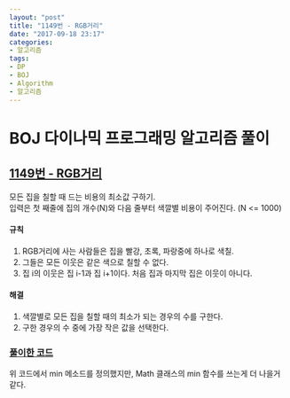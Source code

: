 ```yaml
---
layout: "post"
title: "1149번 - RGB거리"
date: "2017-09-18 23:17"
categories:
- 알고리즘
tags:
- DP
- BOJ
- Algorithm
- 알고리즘
---
```


# BOJ 다이나믹 프로그래밍 알고리즘 풀이
## [1149번 - RGB거리](https://www.acmicpc.net/problem/1149) <br/>

모든 집을 칠할 때 드는 비용의 최소값 구하기. <br/>
입력은 첫 째줄에 집의 개수(N)와 다음 줄부터 색깔별 비용이 주어진다. (N <= 1000) <br/>

#### 규칙
1. RGB거리에 사는 사람들은 집을 빨강, 초록, 파랑중에 하나로 색칠.
2. 그들은 모든 이웃은 같은 색으로 칠할 수 없다.
3. 집 i의 이웃은 집 i-1과 집 i+1이다. 처음 집과 마지막 집은 이웃이 아니다.

#### 해결
1. 색깔별로 모든 집을 칠할 때의 최소가 되는 경우의 수를 구한다.
2. 구한 경우의 수 중에 가장 작은 값을 선택한다.

### [풀이한 코드](https://github.com/Sihong12/Algorithms/blob/master/src/BOJ/DP/Problem_1149.java)

위 코드에서 min 메소드를 정의했지만, Math 클래스의 min 함수를 쓰는게 더 나을거 같다.
